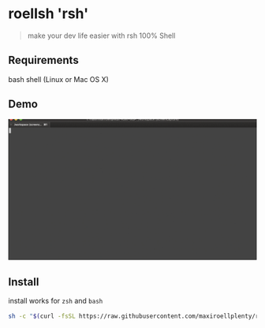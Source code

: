 # roellsh 'rsh'
> make your dev life easier with rsh 100% Shell

## Requirements
bash shell (Linux or Mac OS X)

## Demo
![demo](demo.gif)

## Install
install works for `zsh` and `bash`


``` bash
sh -c "$(curl -fsSL https://raw.githubusercontent.com/maxiroellplenty/roellsh/master/core/scripts/install.sh)"
```
